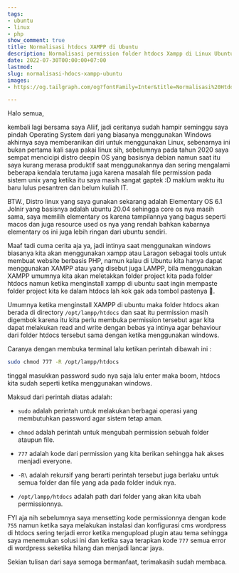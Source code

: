 ```yaml
---
tags:
- ubuntu
- linux
- php
show_comment: true
title: Normalisasi htdocs XAMPP di Ubuntu
description: Normalisasi permission folder htdocs Xampp di Linux Ubuntu
date: 2022-07-30T00:00:00+07:00
lastmod: 
slug: normalisasi-hdocs-xampp-ubuntu
images:
- https://og.tailgraph.com/og?fontFamily=Inter&title=Normalisasi%20Htdocs%20Xampp%20di%20Ubuntu&titleTailwind=text-gray-800%20font-bold%20text-6xl&text=Normalisasi%20permission%20folder%20htdocs%20Xampp%20di%20Linux%20Ubuntu&textTailwind=text-gray-700%20text-2xl%20mt-4&logoTailwind=h-8&bgTailwind=bg-white&footer=aliif.space&footerTailwind=text-blueGray-500

---
```

Halo semua,

kembali lagi bersama saya Aliif, jadi ceritanya sudah hampir seminggu saya pindah Operating System dari yang biasanya menggunakan Windows akhirnya saya memberanikan diri untuk menggunakan Linux, sebenarnya ini bukan pertama kali saya pakai linux sih, sebelumnya pada tahun 2020 saya sempat mencicipi distro deepin OS yang basisnya debian namun saat itu saya kurang merasa produktif saat menggunakannya dan sering mengalami beberapa kendala terutama juga karena masalah file permission pada sistem unix yang ketika itu saya masih sangat gaptek :D maklum waktu itu baru lulus pesantren dan belum kuliah IT.

BTW., Distro linux yang saya gunakan sekarang adalah Elementary OS 6.1 Jolnir yang basisnya adalah ubuntu 20.04 sehingga core os nya masih sama, saya memilih elementary os karena tampilannya yang bagus seperti macos dan juga resource used os nya yang rendah bahkan kabarnya elementary os ini juga lebih ringan dari ubuntu sendiri.

Maaf tadi cuma cerita aja ya, jadi intinya saat menggunakan windows biasanya kita akan menggunakan xampp atau Laragon sebagai tools untuk membuat website berbasis PHP, namun kalau di Ubuntu kita hanya dapat menggunakan XAMPP atau yang disebut juga LAMPP, bila menggunakan XAMPP umumnya kita akan meletakkan folder project kita pada folder htdocs namun ketika menginstall xampp di ubuntu saat ingin mempaste folder project kita ke dalam htdocs lah kok gak ada tombol pastenya 🤔.

Umumnya ketika menginstall XAMPP di ubuntu maka folder htdocs akan berada di directory `/opt/lampp/htdocs` dan saat itu permission masih digembok karena itu kita perlu membuka permission tersebut agar kita dapat melakukan read and write dengan bebas ya intinya agar behaviour dari folder htdocs tersebut sama dengan ketika menggunakan windows.

Caranya dengan membuka terminal lalu ketikan perintah dibawah ini :

```bash
sudo chmod 777 -R /opt/lampp/htdocs
```

tinggal masukkan password sudo nya saja lalu enter maka boom, htdocs kita sudah seperti ketika menggunakan windows.

Maksud dari perintah diatas adalah:

- `sudo` adalah perintah untuk melakukan berbagai operasi yang membutuhkan password agar sistem tetap aman.

- `chmod` adalah perintah untuk mengubah permission sebuah folder ataupun file.

- `777` adalah kode dari permission yang kita berikan sehingga hak akses menjadi everyone.

- `-R\` adalah rekursif yang berarti perintah tersebut juga berlaku untuk semua folder dan file yang ada pada folder induk nya.

- `/opt/lampp/htdocs` adalah path dari folder yang akan kita ubah permissionnya.

FYI aja nih sebelumnya saya mensetting kode permissionnya dengan kode `755` namun ketika saya melakukan instalasi dan konfigurasi cms wordpress di htdocs sering terjadi error ketika mengupload plugin atau tema sehingga saya menemukan solusi ini dan ketika saya terapkan kode `777` semua error di wordpress seketika hilang dan menjadi lancar jaya.

Sekian tulisan dari saya semoga bermanfaat, terimakasih sudah membaca.